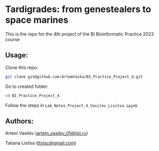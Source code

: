 # Tardigrades: from genestealers to space marines

This is the repo for the 4th project of the BI Bioinformatic Practice 2023 course


## Usage:

Clone this repo: 

```bash
git clone git@github.com:ArtemVaska/BI_Practice_Project_4.git
```

Go to created folder:

```bash
cd BI_Practice_Project_4
```

Follow the steps in `Lab_Notes_Project_4_Vasilev_Lisitsa.ipynb`


## Authors:

Artem Vasilev (artem_vasilev_01@list.ru)

Tatiana Lisitsa (ttnlsc@gmail.com)
